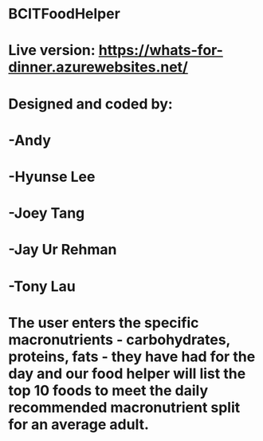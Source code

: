 # BCITFoodHelper
# Live version: https://whats-for-dinner.azurewebsites.net/
# Designed and coded by:
#	-Andy
#	-Hyunse Lee
#	-Joey Tang
#	-Jay Ur Rehman
#	-Tony Lau

# The user enters the specific macronutrients - carbohydrates, proteins, fats - they have had for the day and our food helper will list the top 10 foods to meet the daily recommended macronutrient split for an average adult.
